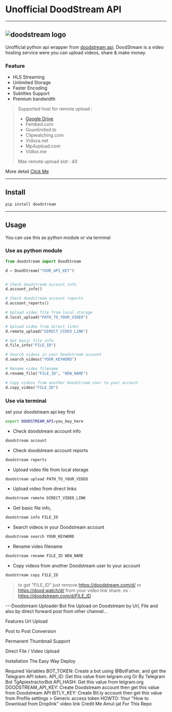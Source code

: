 # Unofficial DoodStream API
---
![doodstream logo](https://i.doodcdn.com/img/logo-s.png)
---
Unofficial python api wrapper from [doodstream api](https://doodstream/api).
DoodStream is a video hosting service were you can upload videos, share & make money.
### Feature
- HLS Streaming
- Unlimited Storage
- Faster Encoding
- Subtitles Support
- Premium bandwidth
> Supported host for remote upload :
> - [Google Drive](https://drive.google.com)
> - Fembed.com
> - Gounlimited.to
> - Clipwatching.com
> - Vidoza.net
> - Mp4upload.com
> - Vidlox.me
> 
> Max remote upload slot : 40

More detail [Click Me](https://doodstream.com/)

---

## Install
```bash
pip install doodstream
```
---

## Usage

You can use this as python module or via terminal

### Use as python module
```python
from doodstream import DoodStream

d = DoodStream("YOUR_API_KEY")


# Check doodstream account info
d.account_info()

# Check doodstream account reports
d.account_reports()

# Upload video file from local storage
d.local_upload("PATH_TO_YOUR_VIDEO")

# Upload video from direct links
d.remote_upload("DIRECT_VIDEO_LINK")

# Get basic file info
d.file_info("FILE_ID")

# Search videos in your Doodstream account
d.search_videos("YOUR_KEYWORD")

# Rename video filename 
d.rename_file("FILE_ID", "NEW_NAME")

# Copy videos from another Doodstream user to your account
d.copy_video("FILE_ID")
```

### Use via terminal
set your doodstream api key first
```bash
export DOODSTREAM_API=you_key_here
```
- Check doodstream account info
```bash
doodstream account
```

- Check doodstream account reports
```bash
doodstream reports
```

- Upload video file from local storage
```bash
doodstream upload PATH_TO_YOUR_VIDEO
```

- Upload video from direct links
```bash
doodstream remote DIRECT_VIDEO_LINK
```

- Get basic file info,
```bash
doodstream info FILE_ID
```

- Search videos in your Doodstream account
```bash
doodstream search YOUR_KEYWORD
```

- Rename video filename 
```bash
doodstream rename FILE_ID NEW_NAME
```

- Copy videos from another Doodstream user to your account
```bash
doodstream copy FILE_ID
```

> to get "FILE_ID" just remove https://doodstream.com/d/ or https://dood.watch/d/ from your video link share.
> ex : https://doodstream.com/d/FILE_ID

---Doodstream Uploader Bot fire
Upload on Doodstream by Url, File and also by direct forward post from other channel...

Features
 Url Upload

 Post to Post Conversion

 Permanent Thumbnail Support

 Direct File / Video Upload

Installation
The Easy Way
Deploy

Required Variables
BOT_TOKEN: Create a bot using @BotFather, and get the Telegram API token.
API_ID: Get this value from telgram.org Or By Telegram Bot TgApiextractorBot
API_HASH: Get this value from telgram.org
DOODSTREAM_API_KEY: Create Doodstream account then get this value from Doodstream API
BITLY_KEY: Create Bit.ly account then get this value from Profile settings > Generic access token
HOWTO: Your "How to Download from Droplink" video link
Credit
Me Amul-jat For This Repo

